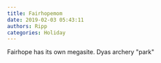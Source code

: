 ```yaml
---
title: Fairhopemom
date: 2019-02-03 05:43:11
authors: Ripp
categories: Holiday
---
```


 Fairhope has its own megasite.
Dyas archery "park"